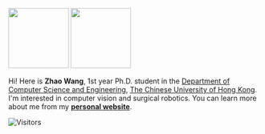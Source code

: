 <img src="https://github-readme-stats.vercel.app/api?username=kyfafyd&count_private=true&show_icons=true&layout=compact&hide=prs&hide_title=true" height="120"> <img src="https://github-readme-stats.vercel.app/api/top-langs/?username=kyfafyd&layout=compact&exclude_repo=HDL-ZJU&hide_title=true&langs_count=4" height="120">

Hi! Here is **Zhao Wang**, 1st year Ph.D. student in the [Department of Computer Science and Engineering](http://www.cse.cuhk.edu.hk/), [The Chinese University of Hong Kong](http://www.cuhk.edu.hk/). 
I'm interested in computer vision and surgical robotics.
You can learn more about me from my **[personal website](http://www.cse.cuhk.edu.hk/~zwang21)**.

![Visitors](https://visitor-badge.laobi.icu/badge?page_id=Kyfafyd) 
